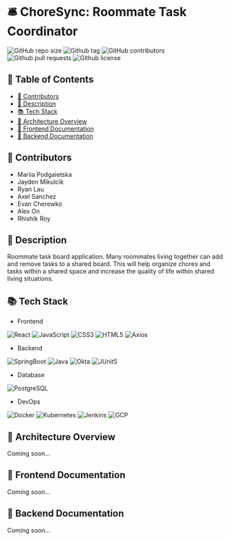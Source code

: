 # 🛎️ ChoreSync: Roommate Task Coordinator

![GitHub repo size](https://img.shields.io/github/repo-size/2BlackCats/ENSF401_Final_Project?logo=github&color=blue)
![Github tag](https://img.shields.io/github/v/tag/2BlackCats/ENSF401_Final_Project?logo=github&color=red)
![GitHub contributors](https://img.shields.io/github/contributors/2BlackCats/ENSF401_Final_Project?logo=github&color=yellow)
![Github pull requests](https://img.shields.io/github/issues-pr/2BlackCats/ENSF401_Final_Project?logo=github)
![Github license](https://img.shields.io/github/license/2BlackCats/ENSF401_Final_Project?logo=github&color=orange)

## 📖 Table of Contents

- [📝 Contributors](#📝-contributors)
- [📜 Description](#📜-description)
- [📚 Tech Stack](#📚-tech-stack)
- [🧩 Architecture Overview](#🧩-architecture-overview)
- [📱 Frontend Documentation](#📱-frontend-documentation)
- [🚀 Backend Documentation](#🚀-backend-documentation)

## 📝 Contributors

- Mariia Podgaietska
- Jayden Mikulcik
- Ryan Lau
- Axel Sanchez
- Evan Cherewko
- Alex On
- Rhishik Roy

## 📜 Description

Roommate task board application. Many roommates living together can add and remove tasks to a shared board. This will help organize chores and tasks within a shared space and increase the quality of life within shared living situations.

## 📚 Tech Stack

- Frontend

![React](https://img.shields.io/badge/React-20232A?style=for-the-badge&logo=react&logoColor=61DAFB)
![JavaScript](https://img.shields.io/badge/JavaScript-F7DF1E?style=for-the-badge&logo=javascript&logoColor=black)
![CSS3](https://img.shields.io/badge/CSS3-1572B6?style=for-the-badge&logo=css3&logoColor=white)
![HTML5](https://img.shields.io/badge/HTML5-E34F26?style=for-the-badge&logo=html5&logoColor=white)
![Axios](https://img.shields.io/badge/Axios-5A29E4.svg?style=for-the-badge&logo=Axios&logoColor=white)

- Backend

![SpringBoot](https://img.shields.io/badge/Spring%20Boot-6DB33F.svg?style=for-the-badge&logo=Spring-Boot&logoColor=white)
![Java](https://img.shields.io/badge/JAVA-ED8B00?style=for-the-badge&logo=openjdk&logoColor=white)
![Okta](https://img.shields.io/badge/Okta-0070C0?style=for-the-badge&logo=Okta&logoColor=white)
![JUnit5](https://img.shields.io/badge/JUnit5-25A162.svg?style=for-the-badge&logo=JUnit5&logoColor=white)

- Database

![PostgreSQL](https://img.shields.io/badge/PostgreSQL-4169E1.svg?style=for-the-badge&logo=PostgreSQL&logoColor=white)

- DevOps

![Docker](https://img.shields.io/badge/Docker-2496ED?style=for-the-badge&logo=Docker&logoColor=white)
![Kubernetes](https://img.shields.io/badge/Kubernetes-326CE5?style=for-the-badge&logo=Kubernetes&logoColor=white)
![Jenkins](https://img.shields.io/badge/Jenkins-D24939?style=for-the-badge&logo=Jenkins&logoColor=white)
![GCP](https://img.shields.io/badge/Google%20Cloud-4285F4?style=for-the-badge&logo=Google%20Cloud&logoColor=white)

## 🧩 Architecture Overview

Coming soon...

## 📱 Frontend Documentation

Coming soon...

## 🚀 Backend Documentation

Coming soon...

